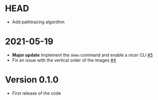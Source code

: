 # HEAD #
- Add pathtracing algorithm 

# 2021-05-19 #
- **Major update** Implement the `demo` command and enable a nicer CLI [#5](https://github.com/federicopellegatta/raytracing/pull/5)
- Fix an issue with the vertical order of the images [#4](https://github.com/federicopellegatta/raytracing/pull/4)

# Version 0.1.0 #
- First release of the code
